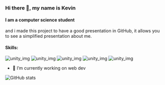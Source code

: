 ### Hi there 🤙, my name is Kevin
#### I am a computer science student

and i made this project to have a good presentation in GitHub, it allows you to see a simplified presentation about me.

#### Skills:
![unity_img](https://img.shields.io/badge/HTML5-E34F26?style=for-the-badge&logo=html5&logoColor=white)
![unity_img](https://img.shields.io/badge/CSS3-1572B6?style=for-the-badge&logo=css3&logoColor=white)
![unity_img](https://img.shields.io/badge/JavaScript-323330?style=for-the-badge&logo=javascript&logoColor=F7DF1E)
![unity_img](https://img.shields.io/badge/Python-FFD43B?style=for-the-badge&logo=python&logoColor=blue)
![unity_img](https://img.shields.io/badge/Unity-100000?style=for-the-badge&logo=unity&logoColor=white)

- 🔭 I’m currently working on web dev 

![GitHub stats](https://github-readme-stats.vercel.app/api?username=KenderWebos&show_icons=true)  

<!---
KenderMan/KenderMan is a ✨ special ✨ repository because its `README.md` (this file) appears on your GitHub profile.
You can click the Preview link to take a look at your changes.
--->
